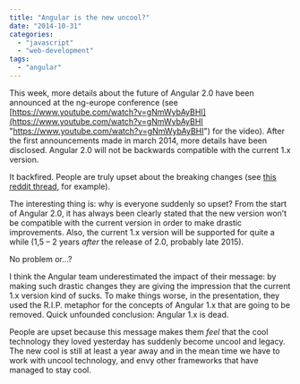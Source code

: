 ```yaml
---
title: "Angular is the new uncool?"
date: "2014-10-31"
categories: 
  - "javascript"
  - "web-development"
tags: 
  - "angular"
---
```


This week, more details about the future of Angular 2.0 have been announced at the ng-europe conference (see [https://www.youtube.com/watch?v=gNmWybAyBHI](https://www.youtube.com/watch?v=gNmWybAyBHI "https://www.youtube.com/watch?v=gNmWybAyBHI") for the video). After the first announcements made in march 2014, more details have been disclosed. Angular 2.0 will not be backwards compatible with the current 1.x version.

It backfired. People are truly upset about the breaking changes (see [this reddit thread](http://www.reddit.com/r/programming/comments/2kl88s/angular_20_drastically_different), for example).

The interesting thing is: why is everyone suddenly so upset? From the start of Angular 2.0, it has always been clearly stated that the new version won’t be compatible with the current version in order to make drastic improvements. Also, the current 1.x version will be supported for quite a while (1,5 – 2 years _after_ the release of 2.0, probably late 2015).

No problem or…?

I think the Angular team underestimated the impact of their message: by making such drastic changes they are giving the impression that the current 1.x version kind of sucks. To make things worse, in the presentation, they used the R.I.P. metaphor for the concepts of Angular 1.x that are going to be removed. Quick unfounded conclusion: Angular 1.x is dead.

People are upset because this message makes them _feel_ that the cool technology they loved yesterday has suddenly become uncool and legacy. The new cool is still at least a year away and in the mean time we have to work with uncool technology, and envy other frameworks that have managed to stay cool.
